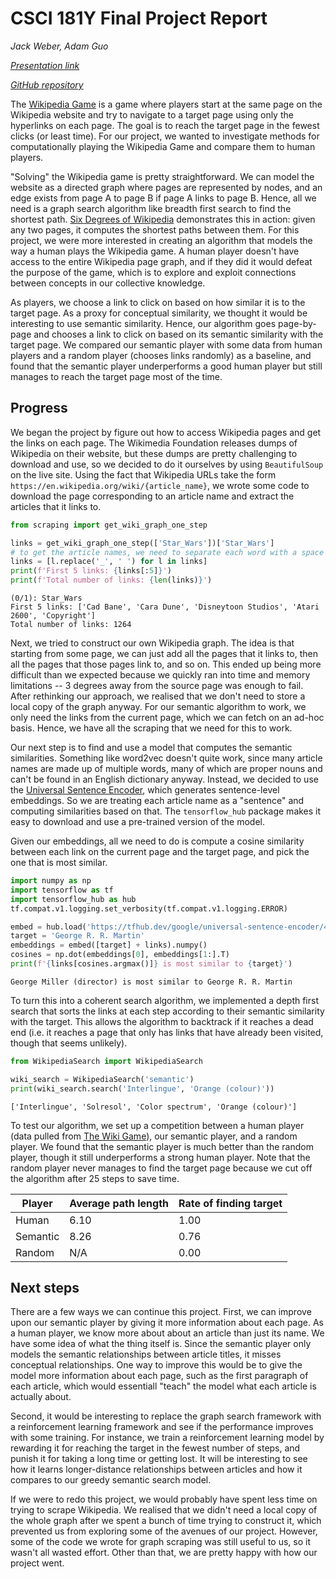 # CSCI 181Y Final Project Report

_Jack Weber, Adam Guo_

_[Presentation link](https://docs.google.com/presentation/d/1GxHRYCPbECe-QAT_uPcoYR31yHpl1f1XA6l_k-nwTvw)_

_[GitHub repository](https://github.com/jackdavidweber/WikiGame)_

The [Wikipedia Game](https://en.wikipedia.org/wiki/Wikipedia:Wiki_Game) is a game where players start at the same page on the Wikipedia website and try to navigate to a target page using only the hyperlinks on each page. The goal is to reach the target page in the fewest clicks (or least time). For our project, we wanted to investigate methods for computationally playing the Wikipedia Game and compare them to human players.

"Solving" the Wikipedia game is pretty straightforward. We can model the website as a directed graph where pages are represented by nodes, and an edge exists from page A to page B if page A links to page B. Hence, all we need is a graph search algorithm like breadth first search to find the shortest path. [Six Degrees of Wikipedia](https://www.sixdegreesofwikipedia.com/) demonstrates this in action: given any two pages, it computes the shortest paths between them. For this project, we were more interested in creating an algorithm that models the way a human plays the Wikipedia game. A human player doesn't have access to the entire Wikipedia page graph, and if they did it would defeat the purpose of the game, which is to explore and exploit connections between concepts in our collective knowledge.

As players, we choose a link to click on based on how similar it is to the target page. As a proxy for conceptual similarity, we thought it would be interesting to use semantic similarity. Hence, our algorithm goes page-by-page and chooses a link to click on based on its semantic similarity with the target page. We compared our semantic player with some data from human players and a random player (chooses links randomly) as a baseline, and found that the semantic player underperforms a good human player but still manages to reach the target page most of the time.

## Progress

We began the project by figure out how to access Wikipedia pages and get the links on each page. The Wikimedia Foundation releases dumps of Wikipedia on their website, but these dumps are pretty challenging to download and use, so we decided to do it ourselves by using `BeautifulSoup` on the live site. Using the fact that Wikipedia URLs take the form `https://en.wikipedia.org/wiki/{article_name}`, we wrote some code to download the page corresponding to an article name and extract the articles that it links to.


```python
from scraping import get_wiki_graph_one_step

links = get_wiki_graph_one_step(['Star_Wars'])['Star_Wars']
# to get the article names, we need to separate each word with a space instead of an underscore
links = [l.replace('_', ' ') for l in links]
print(f'First 5 links: {links[:5]}')
print(f'Total number of links: {len(links)}')
```

    (0/1): Star_Wars
    First 5 links: ['Cad Bane', 'Cara Dune', 'Disneytoon Studios', 'Atari 2600', 'Copyright']
    Total number of links: 1264


Next, we tried to construct our own Wikipedia graph. The idea is that starting from some page, we can just add all the pages that it links to, then all the pages that those pages link to, and so on. This ended up being more difficult than we expected because we quickly ran into time and memory limitations -- 3 degrees away from the source page was enough to fail. After rethinking our approach, we realised that we don't need to store a local copy of the graph anyway. For our semantic algorithm to work, we only need the links from the current page, which we can fetch on an ad-hoc basis. Hence, we have all the scraping that we need for this to work.

Our next step is to find and use a model that computes the semantic similarities. Something like word2vec doesn't quite work, since many article names are made up of multiple words, many of which are proper nouns and can't be found in an English dictionary anyway. Instead, we decided to use the [Universal Sentence Encoder](https://www.tensorflow.org/hub/tutorials/semantic_similarity_with_tf_hub_universal_encoder), which generates sentence-level embeddings. So we are treating each article name as a "sentence" and computing similarities based on that. The `tensorflow_hub` package makes it easy to download and use a pre-trained version of the model.

Given our embeddings, all we need to do is compute a cosine similarity between each link on the current page and the target page, and pick the one that is most similar.


```python
import numpy as np
import tensorflow as tf
import tensorflow_hub as hub
tf.compat.v1.logging.set_verbosity(tf.compat.v1.logging.ERROR)

embed = hub.load('https://tfhub.dev/google/universal-sentence-encoder/4')
target = 'George R. R. Martin'
embeddings = embed([target] + links).numpy()
cosines = np.dot(embeddings[0], embeddings[1:].T)
print(f'{links[cosines.argmax()]} is most similar to {target}')
```

    George Miller (director) is most similar to George R. R. Martin


To turn this into a coherent search algorithm, we implemented a depth first search that sorts the links at each step according to their semantic similarity with the target. This allows the algorithm to backtrack if it reaches a dead end (i.e. it reaches a page that only has links that have already been visited, though that seems unlikely).


```python
from WikipediaSearch import WikipediaSearch

wiki_search = WikipediaSearch('semantic')
print(wiki_search.search('Interlingue', 'Orange (colour)'))
```

    ['Interlingue', 'Solresol', 'Color spectrum', 'Orange (colour)']


To test our algorithm, we set up a competition between a human player (data pulled from [The Wiki Game](https://www.thewikigame.com/)), our semantic player, and a random player. We found that the semantic player is much better than the random player, though it still underperforms a strong human player. Note that the random player never manages to find the target page because we cut off the algorithm after 25 steps to save time.

| Player   | Average path length | Rate of finding target |
| -------- | ------------------- | ---------------------- |
| Human    | 6.10                | 1.00                   |
| Semantic | 8.26                | 0.76                   |
| Random   | N/A                 | 0.00                   |

## Next steps

There are a few ways we can continue this project. First, we can improve upon our semantic player by giving it more information about each page. As a human player, we know more about about an article than just its name. We have some idea of what the thing itself is. Since the semantic player only models the semantic relationships between article titles, it misses conceptual relationships. One way to improve this would be to give the model more information about each page, such as the first paragraph of each article, which would essentiall "teach" the model what each article is actually about.

Second, it would be interesting to replace the graph search framework with a reinforcement learning framework and see if the performance improves with some training. For instance, we train a reinforcement learning model by rewarding it for reaching the target in the fewest number of steps, and punish it for taking a long time or getting lost. It will be interesting to see how it learns longer-distance relationships between articles and how it compares to our greedy semantic search model.

If we were to redo this project, we would probably have spent less time on trying to scrape Wikipedia. We realised that we didn't need a local copy of the whole graph after we spent a bunch of time trying to construct it, which prevented us from exploring some of the avenues of our project. However, some of the code we wrote for graph scraping was still useful to us, so it wasn't all wasted effort. Other than that, we are pretty happy with how our project went.
